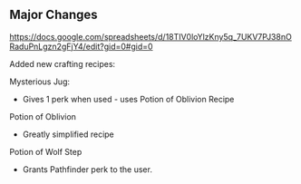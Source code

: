 
## Major Changes

https://docs.google.com/spreadsheets/d/18TIV0loYlzKny5q_7UKV7PJ38nORaduPnLgzn2gFjY4/edit?gid=0#gid=0


Added new crafting recipes:

Mysterious Jug: 
- Gives 1 perk when used - uses Potion of Oblivion Recipe

Potion of Oblivion
- Greatly simplified recipe

Potion of Wolf Step
- Grants Pathfinder perk to the user.

